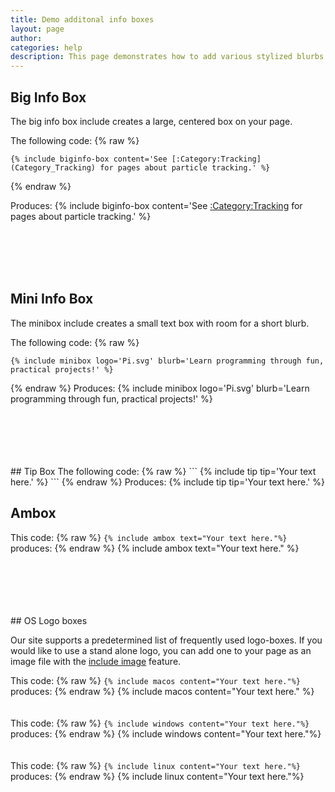 ```yaml
---
title: Demo additonal info boxes
layout: page
author:
categories: help
description: This page demonstrates how to add various stylized blurbs to your page.
---
```

## Big Info Box

The big info box include creates a large, centered box on your page.

The following code:
{% raw %}
```
{% include biginfo-box content='See [:Category:Tracking](Category_Tracking) for pages about particle tracking.' %}
```
{% endraw %}

Produces:
{% include biginfo-box content='See [:Category:Tracking](Category_Tracking) for pages about particle tracking.' %}

<br>
<br>
<br>
<br>

## Mini Info Box

The minibox include creates a small text box with room for a short blurb.

The following code:
{% raw %}
```
{% include minibox logo='Pi.svg' blurb='Learn programming through fun, practical projects!' %}
```
{% endraw %}
Produces:
{% include minibox logo='Pi.svg' blurb='Learn programming through fun, practical projects!' %}

<br>
<br>
<br>
<br>
<br>
## Tip Box
The following code:
{% raw %}
```
{% include tip tip='Your text here.' %}
```
{% endraw %}
Produces:
{% include tip tip='Your text here.' %}

## Ambox

This code: {% raw %} `{% include ambox text="Your text here."%}`  produces: {% endraw %} {% include ambox text="Your text here." %}

<br>
<br>
<br>
<br>
<br>
## OS Logo boxes

Our site supports a predetermined list of frequently used logo-boxes. If you would like to use a stand alone logo, you can add one to your page as an image file with the [include image](/help/editing/image) feature.

This code: {% raw %} `{% include macos content="Your text here."%}`  produces: {% endraw %} {% include macos content="Your text here." %}
<br>
<br>
<br>
This code: {% raw %} `{% include windows content="Your text here."%}`  produces: {% endraw %} {% include windows content="Your text here."%}
<br>
<br>
<br>
This code: {% raw %} `{% include linux content="Your text here."%}`   produces: {% endraw %} {% include linux content="Your text here."%}
<br>
<br>
<br>
